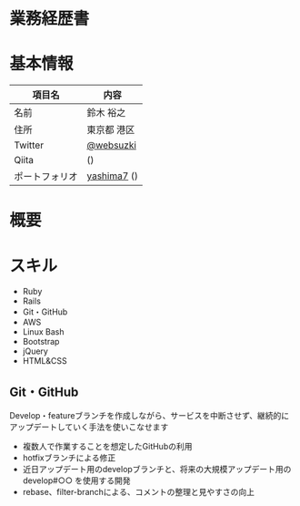 # 業務経歴書

# 基本情報

|項目名|内容|
|----|----|
|名前|鈴木 裕之|
|住所|東京都 港区|
|Twitter|[@websuzki](https://twitter.com/websuzki) |
|Qiita|[]() ()|
|ポートフォリオ|[yashima7]() ()|


# 概要


# スキル
+ Ruby
+ Rails
+ Git・GitHub
+ AWS
+ Linux Bash
+ Bootstrap
+ jQuery
+ HTML&CSS

## Git・GitHub
Develop・featureブランチを作成しながら、サービスを中断させず、継続的にアップデートしていく手法を使いこなせます

- 複数人で作業することを想定したGitHubの利用
- hotfixブランチによる修正
- 近日アップデート用のdevelopブランチと、将来の大規模アップデート用のdevelop#○○ を使用する開発
- rebase、filter-branchによる、コメントの整理と見やすさの向上
